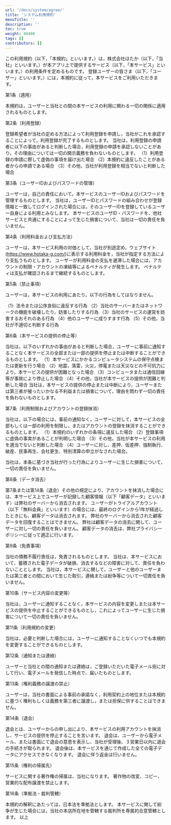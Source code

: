 ```yaml
---
url: '/docs/system/agree/'
title: 'システム利用規約'
menuTitle: ''
description: ''
toc: true
weight: 90400
tags: []
contributors: []
---
```


この利用規約（以下，「本規約」といいます。）は，株式会社ほたか（以下，「当社」といいます。）が本アプリ上で提供するサービス（以下，「本サービス」といいます。）の利用条件を定めるものです。
登録ユーザーの皆さま（以下，「ユーザー」といいます。）には，本規約に従って，本サービスをご利用いただきます。

第1条（適用）

本規約は，ユーザーと当社との間の本サービスの利用に関わる一切の関係に適用されるものとします。

第2条（利用登録）

登録希望者が当社の定める方法によって利用登録を申請し，当社がこれを承認することによって，利用登録が完了するものとします。
当社は，利用登録の申請者に以下の事由があると判断した場合，利用登録の申請を承認しないことがあり，その理由については一切の開示義務を負わないものとします。
（1）利用登録の申請に際して虚偽の事項を届け出た場合
（2）本規約に違反したことがある者からの申請である場合
（3）その他，当社が利用登録を相当でないと判断した場合

第3条（ユーザーIDおよびパスワードの管理）

ユーザーは，自己の責任において，本サービスのユーザーIDおよびパスワードを管理するものとします。
当社は，ユーザーIDとパスワードの組み合わせが登録情報と一致してログインされた場合には，そのユーザーIDを登録しているユーザー自身による利用とみなします。
本サービスのユーザID・パスワードを、他社サービスと共通にすることによって生じた損害について、当社は一切の責任を負いません。

第4条（利用料金および支払方法）

ユーザーは，本サービス利用の対価として，当社が別途定め，ウェブサイト(https://www.hotaka-g.com/)に表示する利用料金を，当社が指定する方法により支払うものとします。
ユーザーが利用料金の支払を遅滞した場合には，アカウントの制限・アカウントの凍結等によるペナルティが発生します。
ペナルティは支払が確認されるまで継続するものとします。

第5条（禁止事項）

ユーザーは，本サービスの利用にあたり，以下の行為をしてはなりません。

（1）法令または公序良俗に違反する行為
（2）当社のサーバーまたはネットワークの機能を破壊したり，妨害したりする行為
（3）当社のサービスの運営を妨害するおそれのある行為
（4）他のユーザーに成りすます行為
（5）その他，当社が不適切と判断する行為

第6条（本サービスの提供の停止等）

当社は，以下のいずれかの事由があると判断した場合，ユーザーに事前に通知することなく本サービスの全部または一部の提供を停止または中断することができるものとします。
（1）本サービスにかかるコンピュータシステムの保守点検または更新を行う場合
（2）地震，落雷，火災，停電または天災などの不可抗力により，本サービスの提供が困難となった場合
（3）コンピュータまたは通信回線等が事故により停止した場合
（4）その他，当社が本サービスの提供が困難と判断した場合
当社は，本サービスの提供の停止または中断により，ユーザーまたは第三者が被ったいかなる不利益または損害について，理由を問わず一切の責任を負わないものとします。

第7条（利用制限およびアカウントの登録抹消）

当社は，以下の場合には，事前の通知なく，ユーザーに対して，本サービスの全部もしくは一部の利用を制限し，またはアカウントの登録を抹消することができるものとします。
（1）本規約のいずれかの条項に違反した場合
（2）登録事項に虚偽の事実があることが判明した場合
（3）その他，当社が本サービスの利用を適当でないと判断した場合
（4）ユーザーに対し、差押、仮差押、強制執行、破産、民事再生、会社更生、特別清算の申立がなされた場合。

当社は，本条に基づき当社が行った行為によりユーザーに生じた損害について，一切の責任を負いません。

第8条（データ消去）

第7条または第14条（退会）その他の規定により、アカウントを抹消した場合には、本サービス上でユーザーが記録した顧客情報（以下「顧客データ」といいます）は弊社のサーバーから消去されます。
ユーザーがトライアルアカウント（以下「無料会員」といいます）の場合には、最終のログインから1年が経過したときにも、顧客データは消去されます。
弊社のサーバーから消去された顧客データを回復することはできません。
弊社は顧客データの消去に関して、ユーザーに対し一切の責任を負いません。
顧客データの消去は、弊社プライバシーポリシーに従って適正に行います。

第9条（免責事項）

当社の債務不履行責任は，免責されるものとします。
当社は、本サービスにおいて、蓄積された電子データが破損、消去するなどの障害に対して、責任を負わないこととします。
当社は，本サービスに関して，ユーザーと他のユーザーまたは第三者との間において生じた取引，連絡または紛争等について一切責任を負いません。

第10条（サービス内容の変更等）

当社は，ユーザーに通知することなく，本サービスの内容を変更しまたは本サービスの提供を中止することができるものとし，これによってユーザーに生じた損害について一切の責任を負いません。

第11条（利用規約の変更）

当社は，必要と判断した場合には，ユーザーに通知することなくいつでも本規約を変更することができるものとします。

第12条（通知または連絡）

ユーザーと当社との間の通知または連絡は，ご登録いただいた電子メール宛に対して行い、電子メールを発信した時点で、届いたものとします。

第13条（権利義務の譲渡の禁止）

ユーザーは，当社の書面による事前の承諾なく，利用契約上の地位または本規約に基づく権利もしくは義務を第三者に譲渡し，または担保に供することはできません。

第14条（退会）

退会とは、ユーザーからの申し出により、本サービスの利用アカウントを抹消し、サービスの提供を停止することを言います。
退会は、ユーザーから電子メール、または書面にて退会の意思を表示し、当社が受理後、３営業日以内に退会の手続きが取られます。
退会後は、本サービスを通じて作成した全ての電子データにアクセスできなくなります。
退会に伴う返金は行いません。

第15条（権利の帰属先）

サービスに関する著作権の帰属は、当社になります。
著作物の改変、コピー、営業的な配布譲渡を禁止します。

第16条（準拠法・裁判管轄）

本規約の解釈にあたっては，日本法を準拠法とします。
本サービスに関して紛争が生じた場合には，当社の本店所在地を管轄する裁判所を専属的合意管轄とします。
以上
